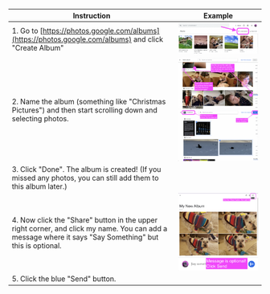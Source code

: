 | Instruction | Example |
|-------------|-------------|
| 1. Go to [https://photos.google.com/albums](https://photos.google.com/albums) and click "Create Album" | [!["Create Album"](./create-album.png)](./create-album.png)
| 2. Name the album (something like "Christmas Pictures") and then start scrolling down and selecting photos. | [!["Create Album"](./adding-photos-1.png)](./adding-photos-1.png)<br>[!["Create Album"](./adding-photos-2.png)](./adding-photos-2.png)
| 3. Click "Done". The album is created! (If you missed any photos, you can still add them to this album later.) | 
| 4. Now click the "Share" button in the upper right corner, and click my name. You can add a message where it says "Say Something" but this is optional. | [!["Create Album"](./share-button.png)](./share-button.png)<br>[!["Create Album"](./share-message.png)](./share-message.png)
| 5. Click the blue "Send" button.  | 
